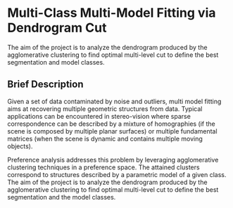 # Multi-Class Multi-Model Fitting via Dendrogram Cut
The aim of the project is to analyze the dendrogram produced by the agglomerative clustering to find optimal multi-level cut to define the best segmentation and model classes.

## Brief Description
Given a set of data contaminated by noise and outliers, multi model fitting aims at recovering multiple geometric structures from data. Typical applications can be encountered in stereo-vision where sparse correspondence can be described by a mixture of homographies (if the scene is composed by multiple planar surfaces) or multiple fundamental matrices (when the scene is dynamic and contains multiple moving objects).

Preference analysis addresses this problem by leveraging agglomerative clustering techniques in a preference space. The attained clusters correspond to structures described by a parametric model of a given class. The aim of the project is to analyze the dendrogram produced by the agglomerative clustering to find optimal multi-level cut to define the best segmentation and the model classes.
